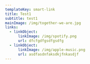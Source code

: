 ```yaml
---
templateKey: smart-link
title: Test1
subtitle: test1
mainImage: /img/together-we-are.jpg
links:
  - linkObject:
      linkImage: /img/spotify.png
      url: dfcfgdfgsdfgsdfg
  - linkObject:
      linkImage: /img/apple-music.png
      url: asdfasdnfaksdkjfnkasdjf
---
```


